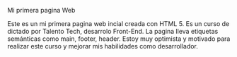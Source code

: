 Mi primera pagina Web

Este es un mi primera pagina web incial creada con HTML 5. Es un curso de dictado por Talento Tech,
desarrolo Front-End.
La pagina lleva etiquetas semánticas como main, footer, header. Estoy muy optimista y motivado para realizar este
curso y mejorar mis habilidades como desarrollador.
